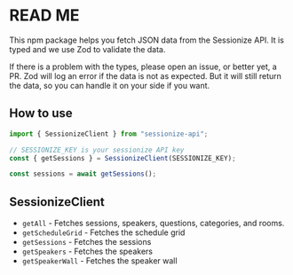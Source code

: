# READ ME

This npm package helps you fetch JSON data from the Sessionize API. It is typed and we use Zod to validate the data.

If there is a problem with the types, please open an issue, or better yet, a PR. Zod will log an error if the data is not as expected. But it will still return the data, so you can handle it on your side if you want.

## How to use

```typescript
import { SessionizeClient } from "sessionize-api";

// SESSIONIZE_KEY is your sessionize API key
const { getSessions } = SessionizeClient(SESSIONIZE_KEY);

const sessions = await getSessions();
```

## SessionizeClient

- `getAll` - Fetches sessions, speakers, questions, categories, and rooms.
- `getScheduleGrid` - Fetches the schedule grid
- `getSessions` - Fetches the sessions
- `getSpeakers` - Fetches the speakers
- `getSpeakerWall` - Fetches the speaker wall
